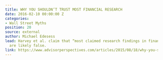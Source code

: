 ```yaml
---
title: WHY YOU SHOULDN’T TRUST MOST FINANCIAL RESEARCH
date: 2016-02-10 00:00:00 Z
categories:
- Wall Street Myths
position: 20
source: external
author: Michael Edesess
lead: Harvey et al. claim that “most claimed research findings in financial economics
  are likely false.
link: https://www.advisorperspectives.com/articles/2015/08/18/why-you-shouldn-t-trust-most-financial-research
---
```


